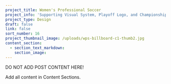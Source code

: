 ```yaml
---
project_title: Women's Professional Soccer
project_info: 'Supporting Visual System, Playoff Logo, and Championship Logo'
project_type: Design
draft: false
link: false
sort_number: 16
project_thumbnail_image: /uploads/wps-billboard-c1-thumb2.jpg
content_section:
  - section_text_markdown:
    section_image:
---
```



DO NOT ADD POST CONTENT HERE!

Add all content in Content Sections.